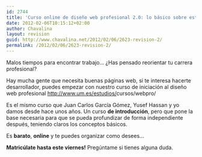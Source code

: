 ```yaml
---
id: 2744
title: 'Curso online de diseño web profesional 2.0: lo básico sobre estándares, usabilidad y arquitectura de la información'
date: 2012-02-06T10:15:12+02:00
author: Chavalina
layout: revision
guid: http://www.chavalina.net/2012/02/06/2623-revision-2/
permalink: /2012/02/06/2623-revision-2/
---
```

Malos tiempos para encontrar trabajo… ¿Has pensado reorientar tu carrera profesional?

Hay mucha gente que necesita buenas páginas web, si te interesa hacerte desarrollador, puedes empezar con nuestro curso de iniciación al diseño web profesional <a href="http://www.um.es/estudios/cursos/webpro/" rel="nofollow nofollow" target="_blank">http://www.um.es/estudios/<wbr>cursos/webpro/</wbr></a>

Es el mismo curso que Juan Carlos García Gómez, Yusef Hassan y yo damos desde hace unos años. Un curso **de introducción**, pero que pone la base necesaria para que se pueda profundizar de forma independiente después, teniendo claros los conceptos básicos.

Es **barato**, **online** y te puedes organizar como desees…

**Matricúlate hasta este viernes!** Pregúntame si tienes alguna duda.